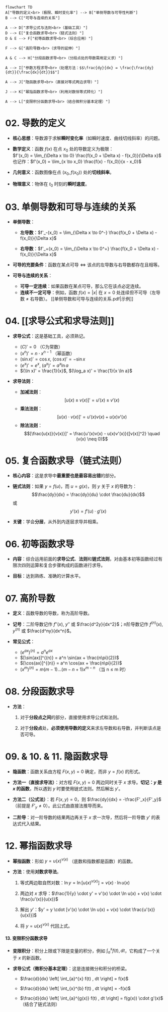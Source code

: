 ```mermaid
flowchart TD
A["导数的定义<br>（极限、瞬时变化率"] --> B["单侧导数与可导性判断"]
B --> C["可导与连续的关系"]
    
A --> D["求导公式与法则<br>（基础工具）"]
D --> E["复合函数求导<br>（链式法则）"]
D & E --> F["初等函数求导<br>（综合应用）"]
    
F --> G["高阶导数<br>（求导的延伸）"]
    
A & C --> H["分段函数求导<br>（分段点处的导数需用定义求）"]
    
A --> I["参数方程求导<br>（处理方法：$$\frac{dy}{dx} = \frac{\frac{dy}{dt}}{\frac{dx}{dt}}$$"]
    
A --> J["隐函数求导<br>（直接对等式两边求导）"]
    
J --> K["幂指函数求导<br>（利用对数恒等式转化）"]
    
A --> L["变限积分函数求导<br>（结合微积分基本定理）"]
```


# 02. 导数的定义

- **核心思想**：导数源于求解**瞬时变化率**（如瞬时速度、曲线切线斜率）的问题。
    
- **数学定义**：函数 $f(x)$ 在点 $x_0$ 处的导数定义为极限：  
    $f'(x_0) = \lim_{\Delta x \to 0} \frac{f(x_0 + \Delta x) - f(x_0)}{\Delta x}$  
    也记作：$f'(x_0) = \lim_{x \to x_0} \frac{f(x) - f(x_0)}{x - x_0}$
- **几何意义**：函数图像在点 $(x_0, f(x_0))$ 处的**切线斜率**。
- **物理意义**：物体在 $t_0$ 时刻的**瞬时速度**。
    

# 03. 单侧导数和可导与连续的关系

- **单侧导数**：
    - **左导数**：$f'_-(x_0) = \lim_{\Delta x \to 0^-} \frac{f(x_0 + \Delta x) - f(x_0)}{\Delta x}$
        
    - **右导数**：$f'_+(x_0) = \lim_{\Delta x \to 0^+} \frac{f(x_0 + \Delta x) - f(x_0)}{\Delta x}$
        
- **可导的充要条件**：函数在某点可导 $\iff$ 该点的左导数与右导数都存在且相等。
- **可导与连续的关系**：
    - **可导一定连续**：如果函数在某点可导，那么它在该点必定连续。
    - **连续不一定可导**：例如，函数 $f(x) = |x|$ 在 $x=0$ 处连续但不可导（左导数 ≠ 右导数）。
    [[单侧导数和可导与连续的关系.pdf|示例]]

# 04. [[求导公式和求导法则]]

- **求导公式**：这是基础工具，必须熟记。
    - $(C)' = 0$ （C为常数）
    - $(x^n)' = n \cdot x^{n-1}$ （幂函数）
    - $(\sin x)' = \cos x$, $(\cos x)' = -\sin x$
    - $(e^x)' = e^x$, $(a^x)' = a^x \ln a$
    - $(\ln x)' = \frac{1}{x}$, $(\log_a x)' = \frac{1}{x \ln a}$
        
- **求导法则**：
    - **加减法则**：$$[u(x) \pm v(x)]' = u'(x) \pm v'(x)$$
    - **乘法法则**：$$[u(x) \cdot v(x)]' = u'(x)v(x) + u(x)v'(x)$$
    - **除法法则**：$$[\frac{u(x)}{v(x)}]' = \frac{u'(x)v(x) - u(x)v'(x)}{[v(x)]^2} \quad (v(x) \neq 0)$$
        
# 05. 复合函数求导（链式法则）

- **核心内容**：这是求导中**最重要也是最容易出错**的部分。
    
- **链式法则**：如果 $y = f(u)$，而 $u = g(x)$，则 $y$ 关于 $x$ 的导数为：  
    $$\frac{dy}{dx} = \frac{dy}{du} \cdot \frac{du}{dx}$$ 或 $$y'(x) = f'(u) \cdot g'(x)$$
- **关键**：学会**分层**，从外到内逐层求导并相乘。
    

# 06. 初等函数求导

- **内容**：综合运用前面的**求导公式**、**法则**和**链式法则**，对由基本初等函数经过有限次四则运算和复合步骤构成的函数进行求导。
    
- **目标**：达到熟练、准确的计算水平。
    
# 07. 高阶导数

- **定义**：函数导数的导数，称为高阶导数。
- **记号**：二阶导数记作 $f''(x)$, $y''$ 或 $\frac{d^2y}{dx^2}$；n阶导数记作 $f^{(n)}(x)$, $y^{(n)}$ 或 $\frac{d^ny}{dx^n}$。
    
- **常见公式**：
    - $(e^{ax})^{(n)} = a^n e^{ax}$
    - $[\sin(ax)]^{(n)} = a^n \sin(ax + \frac{n\pi}{2})$
    - $[\cos(ax)]^{(n)} = a^n \cos(ax + \frac{n\pi}{2})$
    - $(x^m)^{(n)} = m(m-1)...(m-n+1)x^{m-n}$ （当 n ≤ m 时）
        
# 08. 分段函数求导

- **方法**：
    
    1. 对于**分段点之间**的部分，直接使用求导公式和法则。
        
    2. 对于**分段点**处，**必须使用导数的定义**来求左导数和右导数，并判断该点是否可导。
        

# 09. & 10. & 11. 隐函数求导

- **隐函数**：函数关系由方程 $F(x, y) = 0$ 确定，而非 $y = f(x)$ 的形式。
    
- **方法一（直接求导法）**：对方程 $F(x, y) = 0$ 两边同时关于 $x$ 求导。**切记：$y$ 是 $x$ 的函数**，所以遇到 $y$ 时要使用链式法则。然后解出 $y'$。
    
- **方法二（公式法）**：若 $F(x, y) = 0$，则 $\frac{dy}{dx} = -\frac{F'_x}{F'_y}$ （前提是 $F'_y \neq 0$）。此公式由直接法推导而来。
    
- **二阶导**：对一阶导数的结果两边再关于 $x$ 求一次导，然后将一阶导数 $y'$ 的表达式代入结果。
    

# 12. 幂指函数求导

- **幂指函数**：形如 $y = u(x)^{v(x)}$ （底数和指数都是函数）的函数。
    
- **方法**：使用**对数求导法**。
    
    1. 等式两边取自然对数：$\ln y = \ln [u(x)^{v(x)}] = v(x) \cdot \ln u(x)$
        
    2. 两边对 $x$ 求导：$\frac{1}{y} \cdot y' = v'(x) \cdot \ln u(x) + v(x) \cdot \frac{u'(x)}{u(x)}$
        
    3. 解出 $y'$：$y' = y \cdot [v'(x) \cdot \ln u(x) + v(x) \cdot \frac{u'(x)}{u(x)}]$
        
    4. 将 $y = u(x)^{v(x)}$ 代回上式。
        

#### 13. 变限积分函数求导

- **变限积分**：积分上限或下限是变量的积分，例如 $\int_{a}^{x} f(t) , dt$，它构成了一个关于 $x$ 的新函数。
    
- **求导公式（微积分基本定理）**：这是连接微分和积分的桥梁。
    
    - $\frac{d}{dx} \left[ \int_{a}^{x} f(t) , dt \right] = f(x)$
        
    - $\frac{d}{dx} \left[ \int_{x}^{b} f(t) , dt \right] = -f(x)$
        
    - $\frac{d}{dx} \left[ \int_{a}^{g(x)} f(t) , dt \right] = f(g(x)) \cdot g'(x)$ （结合了链式法则）


